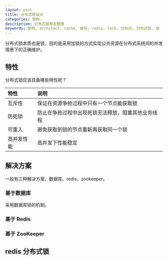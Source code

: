 ```yaml
---
layout: post
title: 分布式锁设计
categories: 架构
description: 分布式锁相关整理
keywords: 架构, architect, cache, 缓存, redis, lock, 分布式, 分布式锁, 锁
---
```


分布式锁本质也是锁，目的是采用加锁的方式实现公共资源在分布式系统间的并发情景下的正确维护。

## 特性

分布式锁应该具备哪些特性呢？

|特性|说明|
|:---|:---|
|互斥性| 保证在资源争抢过程中只有一个节点能获取锁|
|防死锁| 防止在争抢过程中出现死锁无法释放，阻塞其他业务线程|
|可重入| 避免获取到锁的节点重新再获取同一个锁|
|高并发性能|高并发下性能稳定|

## 解决方案

一般有三种解决方案，数据库、redis、zookeeper。

### 基于数据库

采用数据库锁的机制。

### 基于 Redis

### 基于 ZooKeeper

## redis 分布式锁
